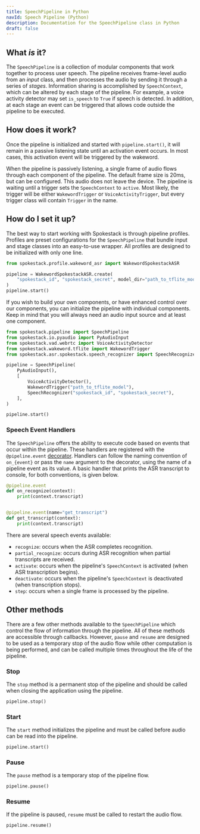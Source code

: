 ```yaml
---
title: SpeechPipeline in Python
navId: Speech Pipeline (Python)
description: Documentation for the SpeechPipeline class in Python
draft: false
---
```


## What _is_ it?

The `SpeechPipeline` is a collection of modular components that work together to process user speech. The pipeline receives frame-level audio from an _input_ class, and then processes the audio by sending it through a series of _stages_. Information sharing is accomplished by `SpeechContext`, which can be altered by each stage of the pipeline. For example, a voice activity detector may set `is_speech` to `True` if speech is detected. In addition, at each stage an event can be triggered that allows code outside the pipeline to be executed.

## How does it work?

Once the pipeline is initialized and started with `pipeline.start()`, it will remain in a passive listening state until an activation event occurs. In most cases, this activation event will be triggered by the wakeword.

When the pipeline is passively listening, a single frame of audio flows through each component of the pipeline. The default frame size is 20ms, but can be configured. This audio does not leave the device. The pipeline is waiting until a trigger sets the `SpeechContext` to `active`. Most likely, the trigger will be either `WakewordTrigger` or `VoiceActivityTrigger`, but every trigger class will contain `Trigger` in the name.

## How do I set it up?

The best way to start working with Spokestack is through pipeline profiles. Profiles are preset configurations for the `SpeechPipeline` that bundle input and stage classes into an easy-to-use wrapper. All profiles are designed to be initialized with only one line.

```python
from spokestack.profile.wakeword_asr import WakewordSpokestackASR

pipeline = WakewordSpokestackASR.create(
    "spokestack_id", "spokestack_secret", model_dir="path_to_tflite_model_dir"
)
pipeline.start()
```

If you wish to build your own components, or have enhanced control over our components, you can initialize the pipeline with individual components. Keep in mind that you will always need an audio input source and at least one component.

```python
from spokestack.pipeline import SpeechPipeline
from spokestack.io.pyaudio import PyAudioInput
from spokestack.vad.webrtc import VoiceActivityDetector
from spokestack.wakeword.tflite import WakewordTrigger
from spokestack.asr.spokestack.speech_recognizer import SpeechRecognizer

pipeline = SpeechPipeline(
    PyAudioInput(),
    [
        VoiceActivityDetector(),
        WakewordTrigger("path_to_tflite_model"),
        SpeechRecognizer("spokestack_id", "spokestack_secret"),
    ],
)

pipeline.start()
```

### Speech Event Handlers

The `SpeechPipeline` offers the ability to execute code based on events that occur within the pipeline. These handlers are registered with the `@pipeline.event` [decorator](https://www.python.org/dev/peps/pep-0318/). Handlers can follow the naming convention of `on_{event}` or pass the `name` argument to the decorator, using the name of a pipeline event as its value. A basic handler that prints the ASR transcript to console, for both conventions, is given below.

```python
@pipeline.event
def on_recognize(context):
    print(context.transcript)


@pipeline.event(name="get_transcript")
def get_transcript(context):
    print(context.transcript)
```

There are several speech events available:

- `recognize`: occurs when the ASR completes recognition.
- `partial_recognize`: occurs during ASR recognition when partial transcripts are received.
- `activate`: occurs when the pipeline's `SpeechContext` is activated (when ASR transcription begins).
- `deactivate`: occurs when the pipeline's `SpeechContext` is deactivated (when transcription stops).
- `step`: occurs when a single frame is processed by the pipeline.

## Other methods

There are a few other methods available to the `SpeechPipeline` which control the flow of information through the pipeline. All of these methods are accessible through callbacks. However, `pause` and `resume` are designed to be used as a temporary stop of the audio flow while other computation is being performed, and can be called multiple times throughout the life of the pipeline.

### Stop

The `stop` method is a permanent stop of the pipeline and should be called when closing the application using the pipeline.

```python
pipeline.stop()
```

### Start

The `start` method initializes the pipeline and must be called before audio can be read into the pipeline.

```python
pipeline.start()
```

### Pause

The `pause` method is a temporary stop of the pipeline flow.

```python
pipeline.pause()
```

### Resume

If the pipeline is paused, `resume` must be called to restart the audio flow.

```python
pipeline.resume()
```
